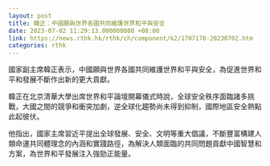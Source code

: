```yaml
---
layout: post
title: 韓正：中國願與世界各國共同維護世界和平與安全
date: 2023-07-02 11:29:13.000000000 +08:00
link: https://news.rthk.hk/rthk/ch/component/k2/1707170-20230702.htm
categories: rthk
---
```


國家副主席韓正表示，中國願與世界各國共同維護世界和平與安全，為促進世界和平和發展不斷作出新的更大貢獻。

韓正在北京清華大學出席世界和平論壇開幕儀式時說，全球安全秩序面臨諸多挑戰，大國之間的競爭和衝突加劇，逆全球化趨勢尚未得到抑制，國際地區安全熱點此起彼伏。 

他指出，國家主席習近平提出全球發展、安全、文明等重大倡議，不斷豐富構建人類命運共同體理念的內涵和實踐路徑，為解決人類面臨的共同問題貢獻中國智慧和方案，為世界和平發展注入強勁正能量。
